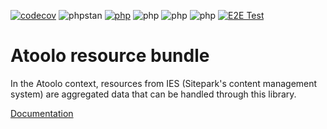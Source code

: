 [![codecov](https://codecov.io/gh/sitepark/atoolo-resource-bundle/graph/badge.svg?token=QwvDRxKEa2)](https://codecov.io/gh/sitepark/atoolo-resource-bundle)
![phpstan](https://img.shields.io/badge/PHPStan-level%209-brightgreen)
[![php](https://img.shields.io/badge/PHP-8.1-yellow)](## "is no longer checked automatically")
![php](https://img.shields.io/badge/PHP-8.2-blue)
![php](https://img.shields.io/badge/PHP-8.3-blue)
![php](https://img.shields.io/badge/PHP-8.4-blue)
[![E2E Test](https://github.com/sitepark/atoolo-e2e-test/actions/workflows/e2e-test.yml/badge.svg)](https://github.com/sitepark/atoolo-e2e-test/actions/workflows/e2e-test.yml)

# Atoolo resource bundle

In the Atoolo context, resources from IES (Sitepark's content management system) are aggregated data that can be handled through this library.

[Documentation](https://sitepark.github.io/atoolo-docs/develop/bundles/resource/)
